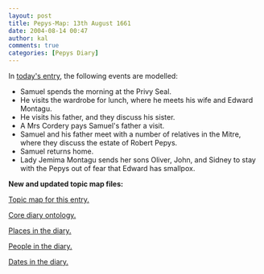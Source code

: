 ```yaml
---
layout: post
title: Pepys-Map: 13th August 1661
date: 2004-08-14 00:47
author: kal
comments: true
categories: [Pepys Diary]
---
```

<p>In <a href="http://www.pepysdiary.com/archive/1661/08/13/index.php">today's entry</a>, the following events are modelled:</p>
<ul>
<li>Samuel spends the morning at the Privy Seal.</li>
<li>He visits the wardrobe for lunch, where he meets his wife and Edward Montagu.</li>
<li>He visits his father, and they discuss his sister.</li>
<li>A Mrs Cordery pays Samuel's father a visit.</li>
<li>Samuel and his father meet with a number of relatives in the Mitre, where they discuss the estate of Robert Pepys.</li>
<li>Samuel returns home.</li>
<li>Lady Jemima Montagu sends her sons Oliver, John, and Sidney to stay with the Pepys out of fear that Edward has smallpox.</li>
</ul>

<!--more-->
<p><b>New and updated topic map files:</b></p>
<p><a href="http://www.techquila.com/blog/archives/16610813.ltm">Topic map for this entry.</a></p>
<p><a href="http://www.techquila.com/blog/archives/pepys-diary-ontology.ltm">Core diary ontology.</a></p>
<p><a href="http://www.techquila.com/blog/archives/pepys-diary-places.ltm">Places in the diary.</a></p>
<p><a href="http://www.techquila.com/blog/archives/pepys-diary-people.ltm">People in the diary.</a></p>
<p><a href="http://www.techquila.com/blog/archives/pepys-diary-dates.ltm">Dates in the diary.</a></p>

